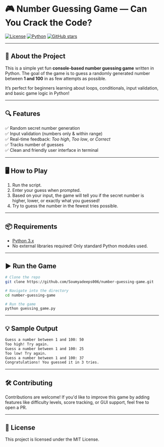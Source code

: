 # 🎮 Number Guessing Game — Can You Crack the Code?

[![License](https://img.shields.io/badge/license-MIT-blue.svg )](LICENSE)
[![Python](https://img.shields.io/badge/python-v3.6+-blue.svg )](https://www.python.org/ )
[![GitHub stars](https://img.shields.io/github/stars/Soumyadeeps006/number-guessing-game?style=social)]( https://github.com/Soumyadeeps006/number-guessing-game )

---

## 🧠 About the Project

This is a simple yet fun **console-based number guessing game** written in Python. The goal of the game is to guess a randomly generated number between **1 and 100** in as few attempts as possible.

It’s perfect for beginners learning about loops, conditionals, input validation, and basic game logic in Python!

---

## 🔍 Features

✅ Random secret number generation  
✅ Input validation (numbers only & within range)  
✅ Real-time feedback: *Too high*, *Too low*, or *Correct*  
✅ Tracks number of guesses  
✅ Clean and friendly user interface in terminal  

---

## 🖥️ How to Play

1. Run the script.
2. Enter your guess when prompted.
3. Based on your input, the game will tell you if the secret number is higher, lower, or exactly what you guessed!
4. Try to guess the number in the fewest tries possible.

---

## 📦 Requirements

- [Python 3.x](https://www.python.org/downloads/)
- No external libraries required! Only standard Python modules used.

---

## ▶️ Run the Game

```bash
# Clone the repo
git clone https://github.com/Soumyadeeps006/number-guessing-game.git 

# Navigate into the directory
cd number-guessing-game

# Run the game
python guessing_game.py
```

---

## 💡 Sample Output

```bash
Guess a number between 1 and 100: 50
Too high! Try again.
Guess a number between 1 and 100: 25
Too low! Try again.
Guess a number between 1 and 100: 37
Congratulations! You guessed it in 3 tries.
```

---

## 🛠 Contributing
Contributions are welcome! If you'd like to improve this game by adding features like difficulty levels, score tracking, or GUI support, feel free to open a PR.

---

## 📄 License
This project is licensed under the MIT License.